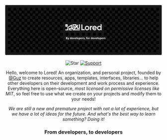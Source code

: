<div align="center">
	<img src="../assets/animated/banner.svg">
</div>

<div align="center">

![Star][starsbadge]
[![Support][supportbadge]][support]

</div>

<div align="center">

<p>
	Hello, welcome to Lored! An organization, and personal project, founded by <a href="https://github.com/guz013">@Guz</a> to create resources, apps, templates, interfaces, libraries... to help other developers on their development and work process and experience. Everything here is open-source, 
	<i>most licensed on permissive licenses like MIT</i>, so feel free to use what we create on your projects and modify them to your needs!
</p>

<p><i>
	We are still a new and premature project with not a lot of experience, but we have a lot of ideas for the future. And what's the best way to
	learn something? Doing it!
</i></p>

<h3>From developers, to developers</h3>

</div>

[starsbadge]: https://img.shields.io/github/stars/loreddev?style=for-the-badge&logo=Github&logoColor=96cdfb&labelColor=161032&color=96cdfb
[supportbadge]: https://img.shields.io/badge/Kofi-white?style=for-the-badge&labelColor=161032&color=c78dff&&logoColor=c78dff&logo=Ko-Fi&label=Support
[languagebadge]: https://img.shields.io/github/languages/top/:user/:repo
[support]: https://www.ko-fi.com/guz013
